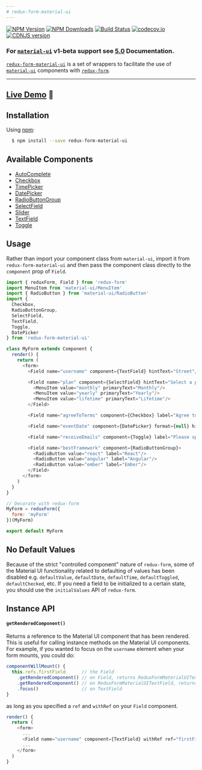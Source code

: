 ```yaml
---
# redux-form-material-ui
---
```

[![NPM Version](https://img.shields.io/npm/v/redux-form-material-ui.svg?style=flat-square)](https://www.npmjs.com/package/redux-form-material-ui)
[![NPM Downloads](https://img.shields.io/npm/dm/redux-form-material-ui.svg?style=flat-square)](https://www.npmjs.com/package/redux-form-material-ui)
[![Build Status](https://img.shields.io/travis/erikras/redux-form-material-ui/master.svg?style=flat-square)](https://travis-ci.org/erikras/redux-form-material-ui)
[![codecov.io](https://codecov.io/github/erikras/redux-form-material-ui/coverage.svg?branch=master)](https://codecov.io/github/erikras/redux-form-material-ui?branch=master)
[![CDNJS version](https://img.shields.io/cdnjs/v/redux-form-material-ui.svg)](https://cdnjs.com/libraries/redux-form-material-ui)

### For [`material-ui`](https://github.com/callemall/material-ui) v1-beta support see [5.0](https://github.com/erikras/redux-form-material-ui/tree/5.0) Documentation.

[`redux-form-material-ui`](https://github.com/erikras/redux-form-material-ui) is a set of
wrappers to facilitate the use of
[`material-ui`](https://github.com/callemall/material-ui) components with
[`redux-form`](https://github.com/erikras/redux-form).

---

## [Live Demo](http://erikras.github.io/redux-form-material-ui/) :eyes:

## Installation

Using [npm](https://www.npmjs.org/):

```bash
  $ npm install --save redux-form-material-ui
```

## Available Components

* [AutoComplete](http://www.material-ui.com/#/components/auto-complete)
* [Checkbox](http://www.material-ui.com/#/components/checkbox)
* [TimePicker](http://www.material-ui.com/#/components/time-picker)
* [DatePicker](http://www.material-ui.com/#/components/date-picker)
* [RadioButtonGroup](http://www.material-ui.com/#/components/radio-button)
* [SelectField](http://www.material-ui.com/#/components/select-field)
* [Slider](http://www.material-ui.com/#/components/slider)
* [TextField](http://www.material-ui.com/#/components/text-field)
* [Toggle](http://www.material-ui.com/#/components/toggle)

## Usage

Rather than import your component class from `material-ui`, import it from `redux-form-material-ui`
and then pass the component class directly to the `component` prop of `Field`.

```js
import { reduxForm, Field } from 'redux-form'
import MenuItem from 'material-ui/MenuItem'
import { RadioButton } from 'material-ui/RadioButton'
import {
  Checkbox,
  RadioButtonGroup,
  SelectField,
  TextField,
  Toggle,
  DatePicker
} from 'redux-form-material-ui'

class MyForm extends Component {
  render() {
    return (
      <form>
        <Field name="username" component={TextField} hintText="Street"/>

        <Field name="plan" component={SelectField} hintText="Select a plan">
          <MenuItem value="monthly" primaryText="Monthly"/>
          <MenuItem value="yearly" primaryText="Yearly"/>
          <MenuItem value="lifetime" primaryText="Lifetime"/>
        </Field>

        <Field name="agreeToTerms" component={Checkbox} label="Agree to terms?"/>

        <Field name="eventDate" component={DatePicker} format={null} hintText="What day is the event?"/>

        <Field name="receiveEmails" component={Toggle} label="Please spam me!"/>

        <Field name="bestFramework" component={RadioButtonGroup}>
          <RadioButton value="react" label="React"/>
          <RadioButton value="angular" label="Angular"/>
          <RadioButton value="ember" label="Ember"/>
        </Field>
      </form>
    )
  }
}

// Decorate with redux-form
MyForm = reduxForm({
  form: 'myForm'
})(MyForm)

export default MyForm
```

## No Default Values

Because of the strict "controlled component" nature of `redux-form`,
some of the Material UI functionality related to defaulting of values has been disabled
e.g. `defaultValue`, `defaultDate`, `defaultTime`, `defaultToggled`, `defaultChecked`, etc.
If you need a field to be initialized to a certain state, you should use the `initialValues`
API of `redux-form`.

## Instance API

#### `getRenderedComponent()`

Returns a reference to the Material UI component that has been rendered. This is useful for
calling instance methods on the Material UI components. For example, if you wanted to focus on
the `username` element when your form mounts, you could do:

```js
componentWillMount() {
  this.refs.firstField      // the Field
    .getRenderedComponent() // on Field, returns ReduxFormMaterialUITextField
    .getRenderedComponent() // on ReduxFormMaterialUITextField, returns TextField
    .focus()                // on TextField
}
```

as long as you specified a `ref` and `withRef` on your `Field` component.

```js
render() {
  return (
    <form>
      ...
      <Field name="username" component={TextField} withRef ref="firstField"/>
      ...
    </form>
  )
}
```
